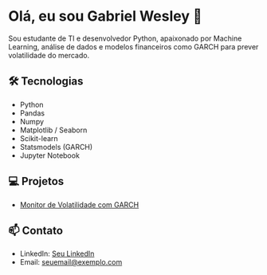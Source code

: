 # Olá, eu sou Gabriel Wesley 👋

Sou estudante de TI e desenvolvedor Python, apaixonado por Machine Learning, análise de dados e modelos financeiros como GARCH para prever volatilidade do mercado.

## 🛠 Tecnologias
- Python
- Pandas
- Numpy
- Matplotlib / Seaborn
- Scikit-learn
- Statsmodels (GARCH)
- Jupyter Notebook

## 💻 Projetos
- [Monitor de Volatilidade com GARCH](https://github.com/GAANLA/monitor-garch)

## 📫 Contato
- LinkedIn: [Seu LinkedIn](https://www.linkedin.com/in/gabriel-wesley-b724a7292)
- Email: seuemail@exemplo.com
